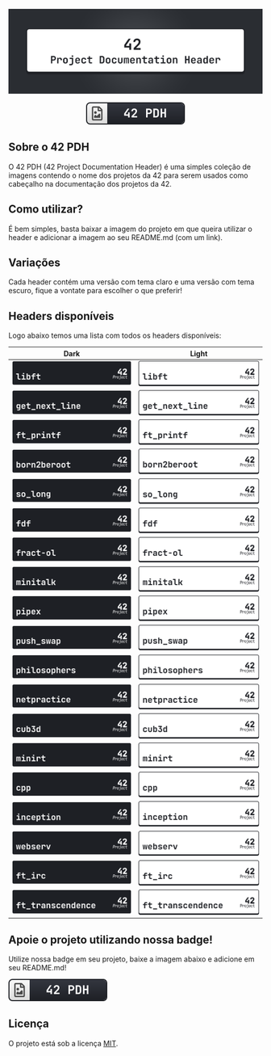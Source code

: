 <div align=center>

![42 PDH Cover](42pdh_cover.gif)

![42PDH Badge](./badge/42pdh_badge.svg)

</div>

## Sobre o 42 PDH 
O 42 PDH (42 Project Documentation Header) é uma simples coleção de imagens contendo o nome dos projetos da 42 para serem usados como cabeçalho na documentação dos projetos da 42.

## Como utilizar?
É bem simples, basta baixar a imagem do projeto em que queira utilizar o header e adicionar a imagem ao seu README.md (com um link).

## Variações
Cada header contém uma versão com tema claro e uma versão com tema escuro, fique a vontate para escolher o que preferir!

## Headers disponíveis
Logo abaixo temos uma lista com todos os headers disponíveis:

Dark | Light
-- | --
![Libft Header Dark](./dark/libft_dark.svg) | ![Libft Header Light](./light/libft_light.svg)
![GNL Header Dark](./dark/gnl_dark.svg) | ![GNL Header Light](./light/gnl_light.svg)
![ft_printf Header Dark](./dark/ft_printf_dark.svg) | ![ft_printf Header Light](./light/ft_printf_light.svg)
![Born2BeRoot Header Dark](./dark/born2beroot_dark.svg) | ![Born2BeRoot Header Light](./light/born2beroot_light.svg)
![So_long Header Dark](./dark/so_long_dark.svg) | ![So_long Header Light](./light/so_long_light.svg)
![FdF Header Dark](./dark/fdf_dark.svg) | ![FdF Header Light](./light/fdf_light.svg)
![Fract-ol Dark](./dark/fract-ol_dark.svg) | ![Fract-ol Light](./light/fract-ol_light.svg)
![Minitalk Dark](./dark/minitalk_dark.svg) | ![Minitalk Light](./light/minitalk_light.svg)
![Pipex Dark](./dark/pipex_dark.svg) | ![Pipex Light](./light/pipex_light.svg)
![Push_swap Dark](./dark/push_swap_dark.svg) | ![Push_swap Light](./light/push_swap_light.svg)
![Philosophers Dark](./dark/philosophers_dark.svg) | ![Philosophers Light](./light/philosophers_light.svg)
![NetPractice Dark](./dark/netpractice_dark.svg) | ![NetPractice Light](./light/netpractice_light.svg)
![Cub3d Dark](./dark/cub3d_dark.svg) | ![Cub3d Light](./light/cub3d_light.svg)
![MiniRT Dark](./dark/minirt_dark.svg) | ![MiniRT Light](./light/minirt_light.svg)
![CPP Dark](./dark/cpp_dark.svg) | ![CPP Light](./light/cpp_light.svg)
![inception Dark](./dark/inception_dark.svg) | ![inception Light](./light/inception_light.svg)
![Webserv Dark](./dark/webserv_dark.svg) | ![Webserv Light](./light/webserv_light.svg)
![ft_irc Dark](./dark/ft_irc_dark.svg) | ![ft_irc Light](./light/ft_irc_light.svg)
![ft_transcendence Dark](./dark/ft_transcendence_dark.svg) | ![ft_transcendence Light](./light/ft_transcendence_light.svg)

## Apoie o projeto utilizando nossa badge!
Utilize nossa badge em seu projeto, baixe a imagem abaixo e adicione em seu README.md!

![42PDH Badge](./badge/42pdh_badge.svg)

## Licença
O projeto está sob a licença [MIT](https://opensource.org/license/mit).
